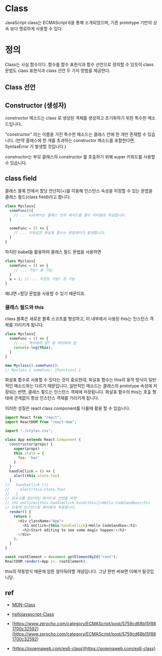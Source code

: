 # Class

JavaScript class는 ECMAScript 6을 통해 소개되었으며, 기존 prototype 기반의 상속 보다 명료하게 사용할 수 있다.

# 정의

Class는 사실 함수이다. 함수를 함수 표현식과 함수 선언으로 정의할 수 있듯이 class 문법도 class 표현식과 class 선언 두 가지 방법을 제공한다.

## Class 선언

## Constructor (생성자)

constructor 메소드는 class 로 생성된 객체를 생성하고 초기화하기 위한 특수한 메소드입니다.  

"constructor" 라는 이름을 가진 특수한 메소드는 클래스 안에 한 개만 존재할 수 있습니다. 
(만약 클래스에 한 개를 초과하는 constructor 메소드를 포함한다면, SyntaxError 가 발생할 것입니다.)

constructor는 부모 클래스의 constructor 를 호출하기 위해 super 키워드를 사용할 수 있습니다.

## class field

클래스 블록 안에서 할당 연산자(=)를 이용해 인스턴스 속성을 지정할 수 있는 문법을 클래스 필드(class field)라고 합니다.


```js
class Myclass{
  someFunc(){
    // ... es6에서는 클래스 안의 메서드를 함수 리터럴로 작성합니다.
  }

  someFunc = () => {
    // ... 이와같은 화살표 함수는 문법에러가 발생합니다.
  }
}
```
하지만 babel을 활용하여 클래스 필드 문법을 사용하면
```js
class Myclass{
  someFunc = () => {
    // ... 가능? 응 가능.
  }
  a = 1; // ... 이것도 가능? 응 가능
}
```
왜냐면 `=`할당 문법을 사용할 수 있기 때문이죠.

### 클래스 필드와 this
class 블록은 새로운 블록 스코프를 형성하고, 이 내부에서 사용된 this는 인스턴스 객체를 가리키게 됩니다.
```js
class Myclass{
  someFunc = () => {
    // ... 찍어봐야 암? 응 찍어봐야 암
    console.log(this);
  }
}

new Myclass().someFunc();
// Myclass { someFunc: [Function] } 
```
화살표 함수로 사용할 수 있다는 것이 중요한데, 화살표 함수는 this의 동작 방식이 일반적인 메소드와는 다르기 때문입니다.
일반적인 메소드는 클래스의 prototype 속성에 저장되는 반면, 클래스 필드는 인스턴스 객체에 저장됩니다.
화살표 함수의 this는 호출 형태에 관계없이 항상 인스턴스 객체를 가리키게 됩니다.

이러한 성질은 react class component를 다룰때 활용 할 수 있습니다.

```js
import React from "react";
import ReactDOM from "react-dom";

import "./styles.css";

class App extends React.Component {
  constructor(props) {
    super(props)
    this.state = {
      foo: 'bar'
    }
  }
  handleClick = () => {
    alert(this.state.foo)
  }
//   handleClick (){
//     alert(this.state.foo)
//   } 
// 요로코롬 일반적인 메서드로 선언을 하면
// <h1 onClick={this.handleClick.bind(this)}>Hello CodeSandbox</h1>
// 요렇게 인스턴스랑 묶어줘야 작동합니다.
  render() {
    return (
      <div className="App">
        <h1 onClick={this.handleClick}>Hello CodeSandbox</h1>
        <h2>Start editing to see some magic happen!</h2>
      </div>
    );
  }
}

const rootElement = document.getElementById("root");
ReactDOM.render(<App />, rootElement);
```

this의 작동방식 때문에 암튼 알아둬야할 개념입니다. 그냥 한번 써보면 이해가 될것입니당.

## ref

- [MDN-Class](https://developer.mozilla.org/ko/docs/Web/JavaScript/Reference/Classes)
- [hellojavascript-Class](https://helloworldjavascript.net/pages/270-class.html)

- [https://www.zerocho.com/category/ECMAScript/post/5759cd68b15f881700c32592](https://www.zerocho.com/category/ECMAScript/post/5759cd68b15f881700c32592)
- [https://poiemaweb.com/es6-class](https://poiemaweb.com/es6-class)